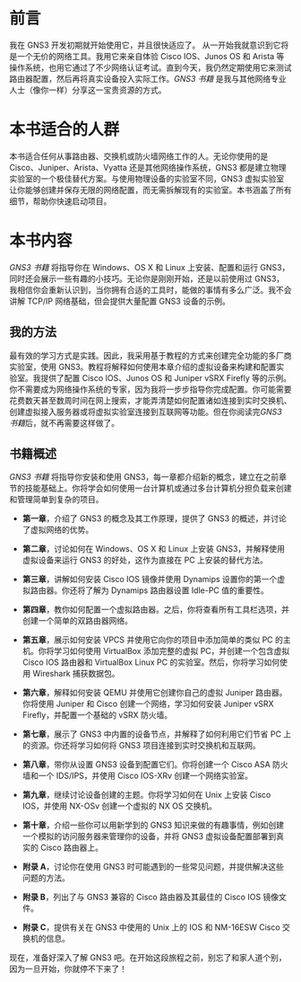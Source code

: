 # 前言

我在 GNS3 开发初期就开始使用它，并且很快适应了。 从一开始我就意识到它将是一个无价的网络工具。我用它来亲自体验 Cisco IOS、Junos OS 和 Arista 等操作系统，也用它通过了不少网络认证考试。直到今天，我仍然定期使用它来测试路由器配置，然后再将真实设备投入实际工作。*GNS3 书籍* 是我与其他网络专业人士（像你一样）分享这一宝贵资源的方式。

# 本书适合的人群

本书适合任何从事路由器、交换机或防火墙网络工作的人。无论你使用的是 Cisco、Juniper、Arista、Vyatta 还是其他网络操作系统，GNS3 都是建立物理实验室的一个极佳替代方案。与使用物理设备的实验室不同，GNS3 虚拟实验室让你能够创建并保存无限的网络配置，而无需拆解现有的实验室。本书涵盖了所有细节，帮助你快速启动项目。

# 本书内容

*GNS3 书籍* 将指导你在 Windows、OS X 和 Linux 上安装、配置和运行 GNS3，同时还会展示一些有趣的小技巧。无论你是刚刚开始，还是以前使用过 GNS3，我相信你会重新认识到，当你拥有合适的工具时，能做的事情有多么广泛。我不会讲解 TCP/IP 网络基础，但会提供大量配置 GNS3 设备的示例。

## 我的方法

最有效的学习方式是实践。因此，我采用基于教程的方式来创建完全功能的多厂商实验室，使用 GNS3。教程将解释如何使用本章介绍的虚拟设备来构建和配置实验室。我提供了配置 Cisco IOS、Junos OS 和 Juniper vSRX Firefly 等的示例。你不需要成为网络操作系统的专家，因为我将一步步指导你完成配置。你可能需要花费数天甚至数周时间在网上搜索，才能弄清楚如何配置诸如连接到实时交换机、创建虚拟接入服务器或将虚拟实验室连接到互联网等功能。但在你阅读完*GNS3 书籍*后，就不再需要这样做了。

## 书籍概述

*GNS3 书籍* 将指导你安装和使用 GNS3，每一章都介绍新的概念，建立在之前章节的技能基础上。你将学会如何使用一台计算机或通过多台计算机分担负载来创建和管理简单到复杂的项目。

+   **第一章**，介绍了 GNS3 的概念及其工作原理，提供了 GNS3 的概述，并讨论了虚拟网络的优势。

+   **第二章**，讨论如何在 Windows、OS X 和 Linux 上安装 GNS3，并解释使用虚拟设备来运行 GNS3 的好处，这作为直接在 PC 上安装的替代方法。

+   **第三章**，讲解如何安装 Cisco IOS 镜像并使用 Dynamips 设置你的第一个虚拟路由器。你还将了解为 Dynamips 路由器设置 Idle-PC 值的重要性。

+   **第四章**，教你如何配置一个虚拟路由器。之后，你将查看所有工具栏选项，并创建一个简单的双路由器网络。

+   **第五章**，展示如何安装 VPCS 并使用它向你的项目中添加简单的类似 PC 的主机。你将学习如何使用 VirtualBox 添加完整的虚拟 PC，并创建一个包含虚拟 Cisco IOS 路由器和 VirtualBox Linux PC 的实验室。然后，你将学习如何使用 Wireshark 捕获数据包。

+   **第六章**，解释如何安装 QEMU 并使用它创建你自己的虚拟 Juniper 路由器。你将使用 Juniper 和 Cisco 创建一个网络，学习如何安装 Juniper vSRX Firefly，并配置一个基础的 vSRX 防火墙。

+   **第七章**，展示了 GNS3 中内置的设备节点，并解释了如何利用它们节省 PC 上的资源。你还将学习如何将 GNS3 项目连接到实时交换机和互联网。

+   **第八章**，带你从设置 GNS3 设备到配置它们。你将创建一个 Cisco ASA 防火墙和一个 IDS/IPS，并使用 Cisco IOS-XRv 创建一个网络实验室。

+   **第九章**，继续讨论设备创建的主题。你将学习如何在 Unix 上安装 Cisco IOS，并使用 NX-OSv 创建一个虚拟的 NX OS 交换机。

+   **第十章**，介绍一些你可以用新学到的 GNS3 知识来做的有趣事情，例如创建一个模拟的访问服务器来管理你的设备，并将 GNS3 虚拟设备配置部署到真实的 Cisco 路由器上。

+   **附录 A**，讨论你在使用 GNS3 时可能遇到的一些常见问题，并提供解决这些问题的方法。

+   **附录 B**，列出了与 GNS3 兼容的 Cisco 路由器及其最佳的 Cisco IOS 镜像文件。

+   **附录 C**，提供有关在 GNS3 中使用的 Unix 上的 IOS 和 NM-16ESW Cisco 交换机的信息。

现在，准备好深入了解 GNS3 吧。在开始这段旅程之前，别忘了和家人道个别，因为一旦开始，你就停不下来了！

